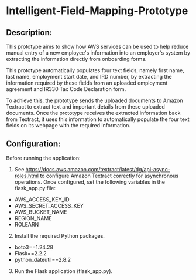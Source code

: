 # Intelligent-Field-Mapping-Prototype

## Description:
 
This prototype aims to show how AWS services can be used to help reduce manual entry of a new employee's information into an employer's system by extracting the information directly from onboarding forms.

This prototype automatically populates four text fields, namely first name, last name, employment start date, and IRD number, by extracting the information required by these fields from an uploaded employment agreement and IR330 Tax Code Declaration form.
 
To achieve this, the prototype sends the uploaded documents to Amazon Textract to extract text and important details from these uploaded documents. Once the prototype receives the extracted information back from Textract, it uses this information to automatically populate the four text fields on its webpage with the required information.


## Configuration:

Before running the application:

1. See https://docs.aws.amazon.com/textract/latest/dg/api-async-roles.html to configure Amazon Textract correctly for asynchronous operations. Once 
configured, set the following variables in the flask_app.py file: 

- AWS_ACCESS_KEY_ID
- AWS_SECRET_ACCESS_KEY
- AWS_BUCKET_NAME
- REGION_NAME
- ROLEARN

2. Install the required Python packages.
- boto3==1.24.28
- Flask==2.2.2
- python_dateutil==2.8.2

3. Run the Flask application (flask_app.py). 
